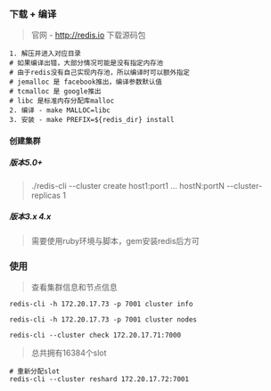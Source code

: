 ### 下载 + 编译
> 官网 - http://redis.io 下载源码包

```
1. 解压并进入对应目录
# 如果编译出错，大部分情况可能是没有指定内存池
# 由于redis没有自己实现内存池，所以编译时可以额外指定
# jemalloc 是 facebook推出，编译参数默认值
# tcmalloc 是 google推出
# libc 是标准内存分配库malloc
2. 编译 - make MALLOC=libc
3. 安装 - make PREFIX=${redis_dir} install
```

#### 创建集群
##### 版本5.0+
> ./redis-cli --cluster create host1:port1 ... hostN:portN --cluster-replicas 1

##### 版本3.x 4.x
> 需要使用ruby环境与脚本，gem安装redis后方可


### 使用
> 查看集群信息和节点信息

```
redis-cli -h 172.20.17.73 -p 7001 cluster info

redis-cli -h 172.20.17.73 -p 7001 cluster nodes

redis-cli --cluster check 172.20.17.71:7000
```

> 总共拥有16384个slot

```
# 重新分配slot
redis-cli --cluster reshard 172.20.17.72:7001


```
